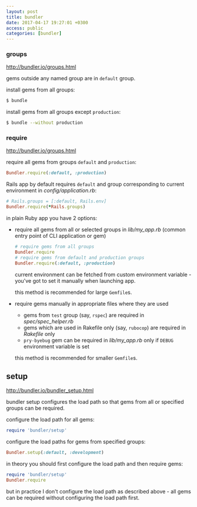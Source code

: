 ```yaml
---
layout: post
title: bundler
date: 2017-04-17 19:27:01 +0300
access: public
categories: [bundler]
---
```



<!-- more -->

### groups

<http://bundler.io/groups.html>

gems outside any named group are in `default` group.

install gems from all groups:

```sh
$ bundle
```

install gems from all groups except `production`:

```sh
$ bundle --without production
```

### require

<http://bundler.io/groups.html>

require all gems from groups `default` and `production`:

```ruby
Bundler.require(:default, :production)
```

Rails app by default requires `default` and group corresponding to
current environment in _config/application.rb_:

```ruby
# Rails.groups = [:default, Rails.env]
Bundler.require(*Rails.groups)
```

in plain Ruby app you have 2 options:

- require all gems from all or selected groups in _lib/my_app.rb_
  (common entry point of CLI application or gem)

  ```ruby
  # require gems from all groups
  Bundler.require
  # require gems from default and production groups
  Bundler.require(:default, :production)
  ```

  current environment can be fetched from custom environment
  variable - you've got to set it manually when launching app.

  this method is recommended for large `Gemfile`s.

- require gems manually in appropriate files where they are used

  - gems from `test` group (say, `rspec`) are required in
    _spec/spec_helper.rb_
  - gems which are used in Rakefile only (say, `rubocop`) are
    required in _Rakefile_ only
  - `pry-byebug` gem can be required in _lib/my_app.rb_ only if
    `DEBUG` environment variable is set

  this method is recommended for smaller `Gemfile`s.

## setup

<http://bundler.io/bundler_setup.html>

bundler setup configures the load path so that gems from all or
specified groups can be required.

configure the load path for all gems:

```ruby
require 'bundler/setup'
```

configure the load paths for gems from specified groups:

```ruby
Bundler.setup(:default, :development)
```

in theory you should first configure the load path and then require gems:

```ruby
require 'bundler/setup'
Bundler.require
```

but in practice I don't configure the load path as described above -
all gems can be required without configuring the load path first.

